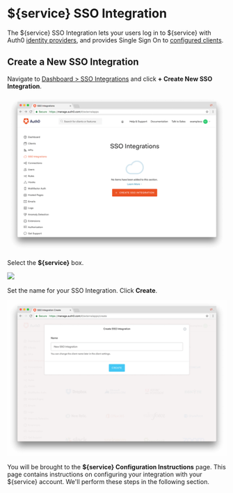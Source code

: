 # ${service} SSO Integration


The ${service} SSO Integration lets your users log in to ${service} with Auth0 [identity providers](/identityproviders), and provides Single Sign On to [configured clients](/sso/current/setup).

## Create a New SSO Integration

Navigate to [Dashboard > SSO Integrations](${manage_url}/#/externalapps) and click **+ Create New SSO Integration**.

![](/media/articles/sso/integrations/new.png)

Select the **${service}** box.

![](/media/articles/sso/integrations/select.png)

Set the name for your SSO Integration. Click **Create**.

![](/media/articles/sso/integrations/name.png)

You will be brought to the **${service} Configuration Instructions** page. This page contains instructions on configuring your integration with your ${service} account. We'll perform these steps in the following section.

